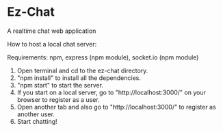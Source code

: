 # Ez-Chat
 A realtime chat web application

How to host a local chat server:

Requirements: npm, express (npm module), socket.io (npm module)

1. Open terminal and cd to the ez-chat directory.
2. "npm install" to install all the dependencies.
3. "npm start" to start the server.
4. If you start on a local server, go to "http://localhost:3000/" on your browser to register as a user.
5. Open another tab and also go to "http://localhost:3000/" to register as another user.
6. Start chatting!
